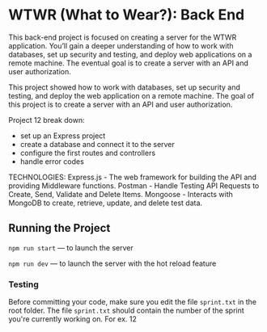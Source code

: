 # WTWR (What to Wear?): Back End

This back-end project is focused on creating a server for the WTWR application. You’ll gain a deeper understanding of how to work with databases, set up security and testing, and deploy web applications on a remote machine. The eventual goal is to create a server with an API and user authorization.

This project showed how to work with databases, set up security and testing, and deploy the web application on a remote machine. The goal of this project is to create a server with an API and user authorization.

Project 12 break down:
- set up an Express project
- create a database and connect it to the server
- configure the first routes and controllers
- handle error codes

TECHNOLOGIES:
Express.js - The web framework for building the API and providing Middleware functions.
Postman - Handle Testing API Requests to Create, Send, Validate and Delete Items.
Mongoose - Interacts with MongoDB to create, retrieve, update, and delete test data.


## Running the Project
`npm run start` — to launch the server 

`npm run dev` — to launch the server with the hot reload feature

### Testing
Before committing your code, make sure you edit the file `sprint.txt` in the root folder. The file `sprint.txt` should contain the number of the sprint you're currently working on. For ex. 12
